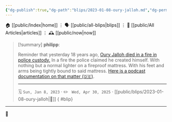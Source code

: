 ```yaml
---
{"dg-publish":true,"dg-path":"blips/2023-01-08-oury-jalloh.md","dg-permalink":"2023/01/08/oury-jalloh/","permalink":"/2023/01/08/oury-jalloh/","title":"philipp @ 2023-01-08"}
---
```



<div class="transclusion internal-embed is-loaded"><div class="markdown-embed">




🏠 [[public/Index\|home]]  ⋮ 🗣️ [[public/all-blips\|blips]] ⋮  📝 [[public/All Articles\|articles]]  ⋮ 🕰️ [[public/now\|now]]


</div></div>


> [!summary] **philipp**:
>
> Reminder that yesterday 18 years ago, [Oury Jalloh died in a fire in police custody.](https://en.wikipedia.org/wiki/Death_of_Oury_Jalloh) In a fire the police claimed he created himself. With nothing but a normal lighter on a fireproof mattress. With his feet and arms being tightly bound to said mattress. [Here is a podcast documentation on that matter (🇩🇪)](https://www1.wdr.de/mediathek/audio/wdr5/wdr5-tiefenblick/oury-jalloh/index.html).
> - - -
>
> 🗓️ <code>Sun, Jan 8, 2023</code>  · ✏️ <code> Wed, Apr 30, 2025</code>  · [[public/blips/2023-01-08-oury-jalloh\|🔗]]
{ #blip}


- - -

 👾
